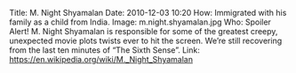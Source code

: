 Title: M. Night Shyamalan
Date: 2010-12-03 10:20
How: Immigrated with his family as a child from India.
Image: m.night.shyamalan.jpg
Who: Spoiler Alert! M. Night Shyamalan is responsible for some of the greatest creepy, unexpected movie plots twists ever to hit the screen. We’re still recovering from the last ten minutes of “The Sixth Sense”.
Link: https://en.wikipedia.org/wiki/M._Night_Shyamalan